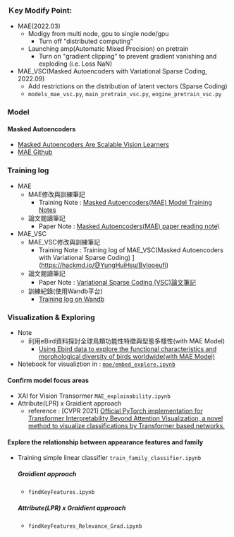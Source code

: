 
### Ｋey Modify Point:
- MAE(2022.03)
  - Modigy from multi node, gpu to single node/gpu
    - Turn off "distributed computing"  
  - Launching amp(Automatic Mixed Precision) on pretrain 
    - Turn on "gradient clipping" to prevent gradient vanishing and exploding (i.e. Loss NaN)
- MAE_VSC(Masked Autoencoders with Variational Sparse Coding, 2022.09)
  - Add restrictions on the distribution of latent vectors (Sparse Coding)
  - `models_mae_vsc.py`, `main_pretrain_vsc.py`, `engine_pretrain_vsc.py`

### Model
#### Masked Autoencoders
- [Masked Autoencoders Are Scalable Vision Learners](https://arxiv.org/abs/2111.06377)
- [MAE Github](https://github.com/facebookresearch/mae)


### Training log
- MAE
  - MAE修改與訓練筆記
    - Training Note : [Masked Autoencoders(MAE) Model Training Notes](https://hackmd.io/@YungHuiHsu/BJFcW5L49)
  - 論文閱讀筆記 
    - Paper Note : [Masked Autoencoders(MAE) paper reading note](https://hackmd.io/@YungHuiHsu/HJB2yXV75)\
- MAE_VSC
  - MAE_VSC修改與訓練筆記
    - Training Note : Training log of MAE_VSC(Masked Autoencoders with Variational Sparse Coding) ](https://hackmd.io/@YungHuiHsu/ByIooeufi)
  - 論文閱讀筆記 
    - Paper Note : [Variational Sparse Coding (VSC)論文筆記](https://hackmd.io/@YungHuiHsu/HJN5IL2gs)
  - 訓練紀錄(使用Wandb平台) 
    - [Training log on Wandb](https://wandb.ai/yunghui/MAE_VSC_eBird)


### Visualization & Exploring
- Note
  - 利用eBird資料探討全球鳥類功能性特徵與型態多樣性(with MAE Model)
    - [Using Ebird data to explore the functional characteristics and morphological diversity of birds worldwide(with MAE Model)](https://hackmd.io/@YungHuiHsu/Hycb0ScU9)
- Notebook for visualiztion in : [`mae/embed_explore.ipynb`](https://github.com/YunghuiHsu/ebird_project/blob/main/mae/embed_explore.ipynb)

#### Confirm model focus areas
- XAI for Vision Transormer `MAE_explainability.ipynb`
- Attribute(LPR) x Graidient approach
  - reference : [CVPR 2021] [Official PyTorch implementation for Transformer Interpretability Beyond Attention Visualization, a novel method to visualize classifications by Transformer based networks.](https://arxiv.org/abs/2012.09838)

#### Explore the relationship between appearance features and family
- Training simple linear classifier `train_family_classifier.ipynb` 
  ##### Graidient approach 
  - `findKeyFeatures.ipynb`
  ##### Attribute(LPR) x Graidient approach 
  - `findKeyFeatures_Relevance_Grad.ipynb`
    
 
